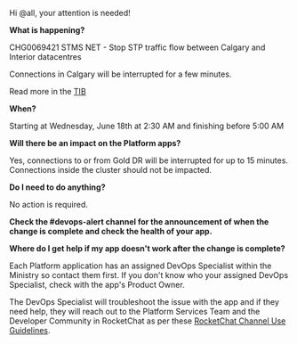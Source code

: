 Hi @all, your attention is needed! 

**What is happening?**

CHG0069421 STMS NET - Stop STP traffic flow between Calgary and Interior datacentres

Connections in Calgary will be interrupted for a few minutes.

Read more in the [TIB](https://ociomysc.service-now.com/sp?id=kb_article&table=u_kb_template_technical_information_bulletin&sys_id=510779bffbf5aa9097eafaba75efdc89&view=ess)

**When?**

Starting at Wednesday, June 18th at 2:30 AM and finishing before 5:00 AM

**Will there be an impact on the Platform apps?**

Yes, connections to or from Gold DR will be interrupted for up to 15 minutes. Connections inside the cluster should not be impacted.

**Do I need to do anything?**

No action is required.

**Check the #devops-alert channel for the announcement of when the change is complete and check the health of your app.**

**Where do I get help if my app doesn't work after the change is complete?**

Each Platform application has an assigned DevOps Specialist within the Ministry so contact them first. If you don't know who your assigned DevOps Specialist, check with the app's Product Owner.

The DevOps Specialist will troubleshoot the issue with the app and if they need help, they will reach out to the Platform Services Team and the Developer Community in RocketChat as per these [RocketChat Channel Use Guidelines](https://developer.gov.bc.ca/docs/default/component/bc-developer-guide/rocketchat/rocketchat-channel-descriptions/).
